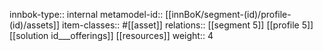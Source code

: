 innbok-type:: internal
metamodel-id:: [[innBoK/segment-(id)/profile-(id)/assets]]
item-classes:: #[[asset]]
relations:: [[segment 5]] [[profile 5]] [[solution id___offerings]] [[resources]]
weight:: 4



